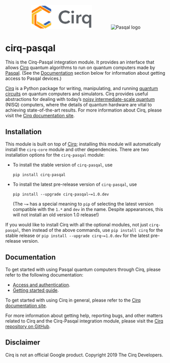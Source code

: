 <div align="center">
<img width="190px" alt="Cirq logo"
src="https://raw.githubusercontent.com/quantumlib/Cirq/refs/heads/main/docs/images/Cirq_logo_color.svg"
><img width="60px" height="0" alt=""><img width="250px" alt="Pasqal logo"
src="https://upload.wikimedia.org/wikipedia/commons/1/14/Pasqal-logo-green.svg">
</div>

# cirq-pasqal

This is the Cirq-Pasqal integration module. It provides an interface that
allows [Cirq] quantum algorithms to run on quantum computers made by
[Pasqal](https://pasqal.com/). (See the [Documentation](#documentation) section
below for information about getting access to Pasqal devices.)

[Cirq] is a Python package for writing, manipulating, and running [quantum
circuits](https://en.wikipedia.org/wiki/Quantum_circuit) on quantum computers
and simulators. Cirq provides useful abstractions for dealing with today’s
[noisy intermediate-scale quantum](https://arxiv.org/abs/1801.00862) (NISQ)
computers, where the details of quantum hardware are vital to achieving
state-of-the-art results. For more information about Cirq, please visit the
[Cirq documentation site].

[Cirq]: https://github.com/quantumlib/cirq
[Cirq documentation site]: https://quantumai.google/cirq

## Installation

This module is built on top of [Cirq]; installing this module will
automatically install the `cirq-core` module and other dependencies. There are
two installation options for the `cirq-pasqal` module:

*   To install the stable version of `cirq-pasqal`, use

    ```shell
    pip install cirq-pasqal
    ```

*   To install the latest pre-release version of `cirq-pasqal`, use

    ```shell
    pip install --upgrade cirq-pasqal~=1.0.dev
    ```

    (The `~=` has a special meaning to `pip` of selecting the latest version
    compatible with the `1.*` and `dev` in the name. Despite appearances,
    this will not install an old version 1.0 release!)

If you would like to install Cirq with all the optional modules, not just
`cirq-pasqal`, then instead of the above commands, use `pip install cirq` for the
stable release or `pip install --upgrade cirq~=1.0.dev` for the latest pre-release
version.

## Documentation

To get started with using Pasqal quantum computers through Cirq, please refer to
the following documentation:

*   [Access and authentication](https://quantumai.google/cirq/pasqal/access).
*   [Getting started
    guide](https://quantumai.google/cirq/tutorials/pasqal/getting_started).

To get started with using Cirq in general, please refer to the [Cirq
documentation site].

For more information about getting help, reporting bugs, and other matters
related to Cirq and the Cirq-Pasqal integration module, please visit the [Cirq
repository on GitHub](https://github.com/quantumlib/Cirq).

## Disclaimer

Cirq is not an official Google product. Copyright 2019 The Cirq Developers.

